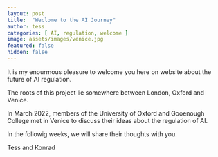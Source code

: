 ```yaml
---
layout: post
title:  "Weclome to the AI Journey"
author: tess
categories: [ AI, regulation, welcome ]
image: assets/images/venice.jpg
featured: false
hidden: false
---
```


It is my enourmous pleasure to welcome you here on website about the future of AI regulation.

The roots of this project lie somewhere between London, Oxford and Venice.

In March 2022, members of the University of Oxford and Gooenough College met in Venice to discuss their ideas about the regulation of AI.

In the followig weeks, we will share their thoughts with you.

Tess and Konrad
